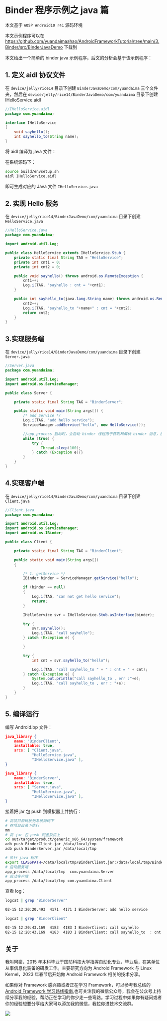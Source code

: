 # Binder 程序示例之 java 篇

本文基于 `AOSP Android10 r41` 源码环境

本文示例程序可以在 https://github.com/yuandaimaahao/AndroidFrameworkTutorial/tree/main/3.Binder/src/BinderJavaDemo 下载到

本文给出一个简单的 binder java 示例程序，后文的分析会基于该示例程序：

## 1. 定义 aidl 协议文件

在 `device/jelly/rice14` 目录下创建 `BinderJavaDemo/com/yuandaima` 三个文件夹，然后在 `device/jelly/rice14/BinderJavaDemo/com/yuandaima` 目录下创建 IHelloService.aidl

```java
//IHelloService.aidl
package com.yuandaima;

interface IHelloService
{
	void sayhello();
	int sayhello_to(String name);
}
```

将 aidl 编译为 java 文件：

在系统源码下：

```bash
source build/envsetup.sh
aidl IHelloService.aidl
```

即可生成对应的 Java 文件 `IHelloService.java`

## 2. 实现 Hello 服务

在 `device/jelly/rice14/BinderJavaDemo/com/yuandaima` 目录下创建 `HelloService.java`

```java
//HelloService.java
package com.yuandaima;

import android.util.Log;

public class HelloService extends IHelloService.Stub {
    private static final String TAG = "HelloService";
    private int cnt1 = 0;
    private int cnt2 = 0;

    public void sayhello() throws android.os.RemoteException {
        cnt1++;
        Log.i(TAG, "sayhello : cnt = "+cnt1);
    }

    public int sayhello_to(java.lang.String name) throws android.os.RemoteException {
        cnt2++;
        Log.i(TAG, "sayhello_to "+name+" : cnt = "+cnt2);
        return cnt2;
    }
}
```

## 3.实现服务端

在 `device/jelly/rice14/BinderJavaDemo/com/yuandaima` 目录下创建 `Server.java`

```java
//Server.java
package com.yuandaima;

import android.util.Log;
import android.os.ServiceManager;

public class Server {

    private static final String TAG = "BinderServer";

    public static void main(String args[]) {
        /* add Service */
        Log.i(TAG, "add hello service");
        ServiceManager.addService("hello", new HelloService());

        //app_process 启动时，会启动 binder 线程用于获取和解析 binder 消息，应用程序无需关心
        while (true) {
            try {
            	Thread.sleep(100);
          	} catch (Exception e){}
        }
    }
}
```

## 4.实现客户端

在 `device/jelly/rice14/BinderJavaDemo/com/yuandaima` 目录下创建 `Client.java`

```java
//Client.java
package com.yuandaima;

import android.util.Log;
import android.os.ServiceManager;
import android.os.IBinder;

public class Client {

    private static final String TAG = "BinderClient";

    public static void main(String args[])
    {

        /* 1. getService */
        IBinder binder = ServiceManager.getService("hello");

        if (binder == null)
        {
            Log.i(TAG, "can not get hello service");
            return;
        }

        IHelloService svr = IHelloService.Stub.asInterface(binder);

        try {
	        svr.sayhello();
	        Log.i(TAG, "call sayhello");
        } catch (Exception e) {

        }

        try {
	        int cnt = svr.sayhello_to("hello");

	        Log.i(TAG, "call sayhello_to " + " : cnt = " + cnt);
        } catch (Exception e) {
            System.out.println("call sayhello_to , err :"+e);
            Log.i(TAG, "call sayhello_to , err : "+e);
        }
    }
}
```

## 5. 编译运行

编写 Android.bp 文件：

```json
java_library {
    name: "BinderClient",
    installable: true,
    srcs: [ "Client.java",
            "HelloService.java",
            "IHelloService.java" ],
}

java_library {
    name: "BinderServer",
    installable: true,
    srcs: [ "Server.java",
            "HelloService.java",
            "IHelloService.java" ],
}
```

接着把 jar 包 push 到模拟器上并执行：

```bash
# 将项目源码放到系统源码下
# 在项目目录下执行
mm
# 将 jar 包 push 到虚拟机上
cd out/target/product/generic_x86_64/system/framework
adb push BinderClient.jar /data/local/tmp
adb push BinderServer.jar /data/local/tmp

# 执行 java 程序
export CLASSPATH=/data/local/tmp/BinderClient.jar:/data/local/tmp/BinderServer.jar
# 启动服务端
app_process /data/local/tmp  com.yuandaima.Server
# 启动客户端
app_process /data/local/tmp com.yuandaima.Client
```

查看 log：

```bash
logcat | grep "BinderServer"

02-15 12:20:20.493  4171  4171 I BinderServer: add hello service

logcat | grep "BinderClient"

02-15 12:20:43.169  4183  4183 I BinderClient: call sayhello
02-15 12:20:43.169  4183  4183 I BinderClient: call sayhello_to  : cnt = 1
```

## 关于

我叫阿豪，2015 年本科毕业于国防科技大学指挥自动化专业，毕业后，在某单位从事信息化装备的研发工作。主要研究方向为 Android Framework 与 Linux Kernel，2023 年春节后开始做 Android Framework 相关的技术分享。

如果你对 Framework 感兴趣或者正在学习 Framework，可以参考我总结的[Android Framework 学习路线指南](https://github.com/yuandaimaahao/AndroidFrameworkTutorial),也可关注我的微信公众号，我会在公众号上持续分享我的经验，帮助正在学习的你少走一些弯路。学习过程中如果你有疑问或者你的经验想要分享给大家可以添加我的微信，我拉你进技术交流群。

![](https://gitee.com/stingerzou/pic-bed/raw/master/img/4e7348e352774883ecb19ab021d6cee.jpg)
